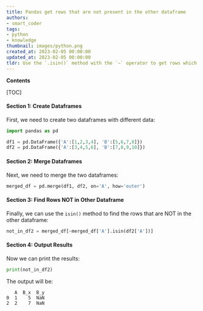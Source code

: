 ```yaml
---
title: Pandas get rows that are not present in the other dataframe
authors:
- smart_coder
tags:
- python
- knowledge
thumbnail: images/python.png
created_at: 2023-02-05 00:00:00
updated_at: 2023-02-05 00:00:00
tldr: Use the `.isin()` method with the `~` operator to get rows which are NOT in the other dataframe.
---
```


**Contents**

[TOC]

#### Section 1: Create Dataframes

First, we need to create two dataframes with different data:

```python
import pandas as pd

df1 = pd.DataFrame({'A':[1,2,3,4], 'B':[5,6,7,8]})
df2 = pd.DataFrame({'A':[3,4,5,6], 'B':[7,8,9,10]})
```

#### Section 2: Merge Dataframes

Next, we need to merge the two dataframes:

```python
merged_df = pd.merge(df1, df2, on='A', how='outer')
```

#### Section 3: Find Rows NOT in Other Dataframe

Finally, we can use the `isin()` method to find the rows that are NOT in the other dataframe:

```python
not_in_df2 = merged_df[~merged_df['A'].isin(df2['A'])]
```

#### Section 4: Output Results

Now we can print the results:

```python
print(not_in_df2)
```

The output will be:
```
   A  B_x  B_y
0  1    5  NaN
2  2    7  NaN
```
